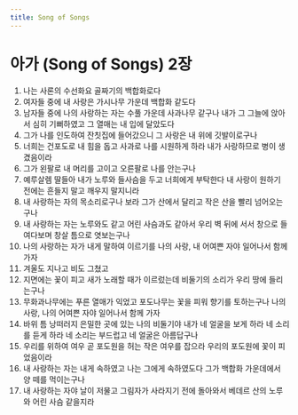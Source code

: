 ```yaml
---
title: Song of Songs
---
```


# 아가 (Song of Songs) 2장
1. 나는 사론의 수선화요 골짜기의 백합화로다
1. 여자들 중에 내 사랑은 가시나무 가운데 백합화 같도다
1. 남자들 중에 나의 사랑하는 자는 수풀 가운데 사과나무 같구나 내가 그 그늘에 앉아서 심히 기뻐하였고 그 열매는 내 입에 달았도다
1. 그가 나를 인도하여 잔칫집에 들어갔으니 그 사랑은 내 위에 깃발이로구나
1. 너희는 건포도로 내 힘을 돕고 사과로 나를 시원하게 하라 내가 사랑하므로 병이 생겼음이라
1. 그가 왼팔로 내 머리를 고이고 오른팔로 나를 안는구나
1. 예루살렘 딸들아 내가 노루와 들사슴을 두고 너희에게 부탁한다 내 사랑이 원하기 전에는 흔들지 말고 깨우지 말지니라
1. 내 사랑하는 자의 목소리로구나 보라 그가 산에서 달리고 작은 산을 빨리 넘어오는구나
1. 내 사랑하는 자는 노루와도 같고 어린 사슴과도 같아서 우리 벽 뒤에 서서 창으로 들여다보며 창살 틈으로 엿보는구나
1. 나의 사랑하는 자가 내게 말하여 이르기를 나의 사랑, 내 어여쁜 자야 일어나서 함께 가자
1. 겨울도 지나고 비도 그쳤고
1. 지면에는 꽃이 피고 새가 노래할 때가 이르렀는데 비둘기의 소리가 우리 땅에 들리는구나
1. 무화과나무에는 푸른 열매가 익었고 포도나무는 꽃을 피워 향기를 토하는구나 나의 사랑, 나의 어여쁜 자야 일어나서 함께 가자
1. 바위 틈 낭떠러지 은밀한 곳에 있는 나의 비둘기야 내가 네 얼굴을 보게 하라 네 소리를 듣게 하라 네 소리는 부드럽고 네 얼굴은 아름답구나
1. 우리를 위하여 여우 곧 포도원을 허는 작은 여우를 잡으라 우리의 포도원에 꽃이 피었음이라
1. 내 사랑하는 자는 내게 속하였고 나는 그에게 속하였도다 그가 백합화 가운데에서 양 떼를 먹이는구나
1. 내 사랑하는 자야 날이 저물고 그림자가 사라지기 전에 돌아와서 베데르 산의 노루와 어린 사슴 같을지라